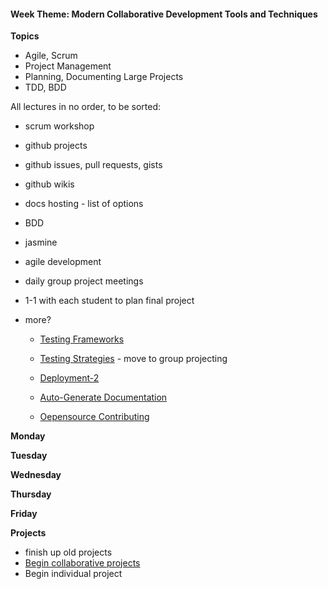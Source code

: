 <h4 class="weektheme">Week Theme: Modern Collaborative Development Tools and Techniques</h4>
  
**Topics**  
  * Agile, Scrum 
  * Project Management
  * Planning, Documenting Large Projects
  * TDD, BDD
  
All lectures in no order, to be sorted:
* scrum workshop
* github projects
* github issues, pull requests, gists
* github wikis
* docs hosting - list of options
* BDD
* jasmine
* agile development
* daily group project meetings
* 1-1 with each student to plan final project
* more?
    

  * [Testing Frameworks](https://github.com/jankeLearning/content-md/blob/master/npm-modules/09-testing-frameworks.md)  
  * [Testing Strategies](https://github.com/jankeLearning/content-md/blob/master/testing/09-testing-strategies.md)  - move to group projecting

  * [Deployment-2](https://github.com/jankeLearning/content-md/blob/master/dev-knowledge/07-deployment-2.md)  

  * [Auto-Generate Documentation](https://github.com/jankeLearning/content-md/blob/master/tools/09-doc-generators.md)  
  * [Oepensource Contributing](https://github.com/jankeLearning/content-md/blob/master/dev-knowledge/09-opensource-contributing.md)  

**Monday**  


**Tuesday**  


**Wednesday**  


**Thursday**  


**Friday**  
  
  
**Projects**  
  * finish up old projects
  * [Begin collaborative projects](https://github.com/jankeLearning/projects/blob/master/06-group-project.md)
  * Begin individual project


